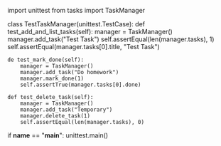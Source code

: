 import unittest
from tasks import TaskManager

class TestTaskManager(unittest.TestCase):
    def test_add_and_list_tasks(self):
        manager = TaskManager()
        manager.add_task("Test Task")
        self.assertEqual(len(manager.tasks), 1)
        self.assertEqual(manager.tasks[0].title, "Test Task")

    de test_mark_done(self):
        manager = TaskManager()
        manager.add_task("Do homework")
        manager.mark_done(1)
        self.assertTrue(manager.tasks[0].done)

    def test_delete_task(self):
        manager = TaskManager()
        manager.add_task("Temporary")
        manager.delete_task(1)
        self.assertEqual(len(manager.tasks), 0)

if __name__ == "__main__":
    unittest.main()
